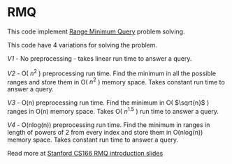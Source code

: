 # RMQ
This code implement [Range Minimum Query](https://en.wikipedia.org/wiki/Range_minimum_query) problem solving.

This code have 4 variations for solving the problem.

*V1* - No preprocessing - takes linear run time to answer a query.

*V2* - O( $n^2$ ) preprocessing run time. Find the minimum in all the possible ranges and store them in O( $n^2$ ) memory space. 
Takes constant run time to answer a query.

*V3* - O(n) preprocessing run time. Find the minimum in O( $\sqrt{n}$ )  ranges in O(n) memory space.
Takes O( $n^1.5$ ) run time to answer a query.

*V4* - O(nlog(n)) preprocessing run time. Find the minimum in ranges in length of powers of 2 from every index 
and store them in O(nlog(n)) memory space. Takes constant run time to answer a query.

Read more at [Stanford CS166 RMQ introduction slides](https://web.stanford.edu/class/archive/cs/cs166/cs166.1146/lectures/00/Small00.pdf)
